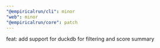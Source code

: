 ```yaml
---
"@empiricalrun/cli": minor
"web": minor
"@empiricalrun/core": patch
---
```


feat: add support for duckdb for filtering and score summary
